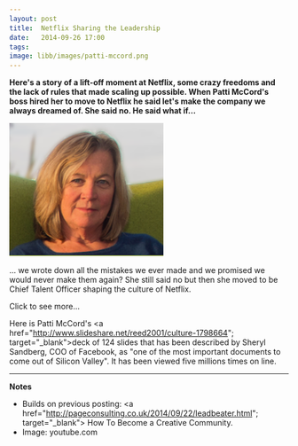 ```yaml
---
layout: post
title:  Netflix Sharing the Leadership 
date:   2014-09-26 17:00
tags: 
image: libb/images/patti-mccord.png
---
```


**Here's a story of a lift-off moment at Netflix, some crazy freedoms and the lack of rules that made scaling up possible. When Patti McCord's boss hired her to move to Netflix he said let's make the company we always dreamed of. She said no. He said what if...**

![](/libb/images/patti-mccord.png)

... we wrote down all the mistakes we ever made and we promised we would never make them again? She still said no but then she moved to be Chief Talent Officer shaping the culture of Netflix. 

<div id="restOfArticle" style="display:none">
After 9/11, anthrax and related business crises Netflix was on its knees and shedding staff, then suddenly there was lift-off and the opposite problem of hiring, opening new offices and scaling up. <br><br>

They looked at three bad options: stay small, get bureaucratic or have chaos, but preferred to explore a new fourth option: <b>let's create a culture so that as we grow the smart people don't want to leave</b>. <br><br>

To support this fourth option they developed a framework for hiring smarter people who need very few rules, because they themselves handle ever increasing complexity, by treating the business as their own.<br><br>

Some of the talent management ideas they pioneered, such as the concept that workers should be allowed to take whatever vacation time they feel is appropriate, were considered a little crazy. When other companies copied this one, as <a href="http://www.theguardian.com/business/2014/sep/24/virgin-staff-take-as-much-holiday-as-like-richard-branson"; target="_blank">Virgin's Richard Branson did recently</a>, the press will lay into them. <br><br>

People find the Netflix approach compelling not only because it seems slightly mad, but because Netflix has been really successful: during 2013 alone its stock more than tripled, it won three Emmy awards, and its U.S. subscriber base grew to nearly 29 million. <br><br>

Yet the approach derives from common sense.<br><br> 

Here is <a href="http://youtu.be/o3e1lnixKBM"; target="_blank">Patti McCord telling the story. </a>Patti McCord telling the story. <br><br>

</div>
<a onclick="showMoreOrLess(this,'restOfArticle');">Click to see more...</a>

Here is Patti McCord's <a href="http://www.slideshare.net/reed2001/culture-1798664"; target="_blank">deck of 124 slides</a> that has been described by Sheryl Sandberg, COO of Facebook, as "one of the most important documents to come out of Silicon Valley". It has been viewed five millions times on line.

__________________
<b>Notes</b>

* Builds on previous posting: <a href="http://pageconsulting.co.uk/2014/09/22/leadbeater.html"; target="_blank"> How To Become a Creative Community</a>.
* Image: youtube.com
